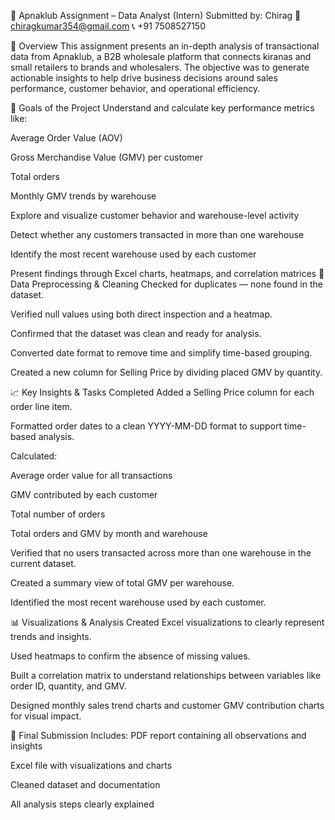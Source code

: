 📘 Apnaklub Assignment – Data Analyst (Intern)
Submitted by: Chirag
📧 chiragkumar354@gmail.com
📞 +91 7508527150

🧾 Overview
This assignment presents an in-depth analysis of transactional data from Apnaklub, a B2B wholesale platform that connects kiranas and small retailers to brands and wholesalers. The objective was to generate actionable insights to help drive business decisions around sales performance, customer behavior, and operational efficiency.

📌 Goals of the Project
Understand and calculate key performance metrics like:

Average Order Value (AOV)

Gross Merchandise Value (GMV) per customer

Total orders

Monthly GMV trends by warehouse

Explore and visualize customer behavior and warehouse-level activity

Detect whether any customers transacted in more than one warehouse

Identify the most recent warehouse used by each customer

Present findings through Excel charts, heatmaps, and correlation matrices
📂 Data Preprocessing & Cleaning
Checked for duplicates — none found in the dataset.

Verified null values using both direct inspection and a heatmap.

Confirmed that the dataset was clean and ready for analysis.

Converted date format to remove time and simplify time-based grouping.

Created a new column for Selling Price by dividing placed GMV by quantity.

📈 Key Insights & Tasks Completed
Added a Selling Price column for each order line item.

Formatted order dates to a clean YYYY-MM-DD format to support time-based analysis.

Calculated:

Average order value for all transactions

GMV contributed by each customer

Total number of orders

Total orders and GMV by month and warehouse

Verified that no users transacted across more than one warehouse in the current dataset.

Created a summary view of total GMV per warehouse.

Identified the most recent warehouse used by each customer.

📊 Visualizations & Analysis
Created Excel visualizations to clearly represent trends and insights.

Used heatmaps to confirm the absence of missing values.

Built a correlation matrix to understand relationships between variables like order ID, quantity, and GMV.

Designed monthly sales trend charts and customer GMV contribution charts for visual impact.

📎 Final Submission Includes:
PDF report containing all observations and insights

Excel file with visualizations and charts

Cleaned dataset and documentation

All analysis steps clearly explained



